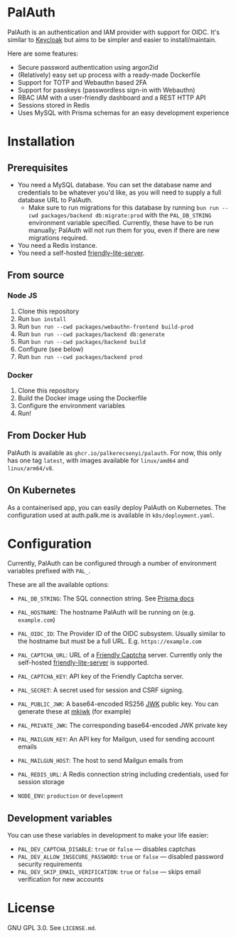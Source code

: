 # PalAuth

PalAuth is an authentication and IAM provider with support for OIDC. It's similar to [Keycloak](https://www.keycloak.org/) but aims to be simpler and easier to install/maintain.

Here are some features:

- Secure password authentication using argon2id
- (Relatively) easy set up process with a ready-made Dockerfile
- Support for TOTP and Webauthn based 2FA
- Support for passkeys (passwordless sign-in with Webauthn)
- RBAC IAM with a user-friendly dashboard and a REST HTTP API
- Sessions stored in Redis
- Uses MySQL with Prisma schemas for an easy development experience

# Installation

## Prerequisites

- You need a MySQL database. You can set the database name and credentials to be whatever you'd like, as you will need to supply a full database URL to PalAuth.
    - Make sure to run migrations for this database by running `bun run --cwd packages/backend db:migrate:prod` with the `PAL_DB_STRING` environment variable specified. Currently, these have to be run manually; PalAuth will not run them for you, even if there are new migrations required.
- You need a Redis instance.
- You need a self-hosted [friendly-lite-server](https://github.com/FriendlyCaptcha/friendly-lite-server).

## From source

### Node JS
1. Clone this repository
2. Run `bun install`
3. Run `bun run --cwd packages/webauthn-frontend build-prod`
4. Run `bun run --cwd packages/backend db:generate`
5. Run `bun run --cwd packages/backend build`
6. Configure (see below)
7. Run `bun run --cwd packages/backend prod`

### Docker
1. Clone this repository
2. Build the Docker image using the Dockerfile
3. Configure the environment variables
4. Run!

## From Docker Hub
PalAuth is available as `ghcr.io/palkerecsenyi/palauth`. For now, this only has one tag `latest`, with images available for `linux/amd64` and `linux/arm64/v8`.

## On Kubernetes
As a containerised app, you can easily deploy PalAuth on Kubernetes. The configuration used at auth.palk.me is available in `k8s/deployment.yaml`.

# Configuration
Currently, PalAuth can be configured through a number of environment variables prefixed with `PAL_`.

These are all the available options:

- `PAL_DB_STRING`: The SQL connection string. See [Prisma docs](https://www.prisma.io/docs/concepts/database-connectors/mysql#connection-url)
- `PAL_HOSTNAME`: The hostname PalAuth will be running on (e.g. `example.com`)
- `PAL_OIDC_ID`: The Provider ID of the OIDC subsystem. Usually similar to the hostname but must be a full URL. E.g. `https://example.com`
- `PAL_CAPTCHA_URL`: URL of a [Friendly Captcha](https://friendlycaptcha.com/) server. Currently only the self-hosted [friendly-lite-server](https://github.com/FriendlyCaptcha/friendly-lite-server) is supported.
- `PAL_CAPTCHA_KEY`: API key of the Friendly Captcha server.
- `PAL_SECRET`: A secret used for session and CSRF signing.
- `PAL_PUBLIC_JWK`: A base64-encoded RS256 [JWK](https://www.rfc-editor.org/rfc/rfc7517) public key. You can generate these at [mkjwk](https://mkjwk.org/) (for example)
- `PAL_PRIVATE_JWK`: The corresponding base64-encoded JWK private key
- `PAL_MAILGUN_KEY`: An API key for Mailgun, used for sending account emails
- `PAL_MAILGUN_HOST`: The host to send Mailgun emails from
- `PAL_REDIS_URL`: A Redis connection string including credentials, used for session storage

- `NODE_ENV`: `production` or `development`

## Development variables
You can use these variables in development to make your life easier:

- `PAL_DEV_CAPTCHA_DISABLE`: `true` or `false` — disables captchas
- `PAL_DEV_ALLOW_INSECURE_PASSWORD`: `true` or `false` — disabled password security requirements
- `PAL_DEV_SKIP_EMAIL_VERIFICATION`: `true` or `false` — skips email verification for new accounts

# License
GNU GPL 3.0. See `LICENSE.md`.
